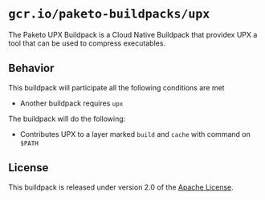 # `gcr.io/paketo-buildpacks/upx`

The Paketo UPX Buildpack is a Cloud Native Buildpack that providex UPX a tool that can be used to compress executables.

## Behavior

This buildpack will participate all the following conditions are met

* Another buildpack requires `upx`

The buildpack will do the following:

* Contributes UPX to a layer marked `build` and `cache` with command on `$PATH`

## License

This buildpack is released under version 2.0 of the [Apache License][a].

[a]: http://www.apache.org/licenses/LICENSE-2.0
